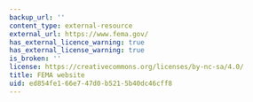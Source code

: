 ```yaml
---
backup_url: ''
content_type: external-resource
external_url: https://www.fema.gov/
has_external_licence_warning: true
has_external_license_warning: true
is_broken: ''
license: https://creativecommons.org/licenses/by-nc-sa/4.0/
title: FEMA website
uid: ed854fe1-66e7-47d0-b521-5b40dc46cff8
---
```

